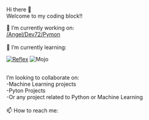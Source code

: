  Hi there 👋<br>
 Welcome to my coding block!!

<div>
  🔭 I’m currently working on:<br>
  <a href="https://github.com/AngelDev72/Pymon-">/Angel/Dev72/Pymon</a>
</div><br>
<div>
  🌱 I’m currently learning:<br>
  
[![Reflex](https://img.shields.io/badge/Reflex-0.3.9+-5646ED?style=for-the-badge&logo=reflex&logoColor=white&labelColor=101010)](https://reflex.dev)
![Mojo](https://img.shields.io/badge/Mojo%F0%9F%94%A5?style=flat&logo=%F0%9F%94%A5&logoColor=Red&label=Mojo-%F0%9F%94%A5&labelColor=Black&color=Navy-blue%20&cacheSeconds=3600&link=https%3A%2F%2Fdocs.modular.com%2Fmojo%2Fmanual%2Fbasics.html)

</div><br>

<div>
  I’m looking to collaborate on:<br>
  -Machine Learning projects<br>
  -Pyton Projects<br>
  -Or any project related to Python or Machine Learning
</div><br>
<div>
  📫 How to reach me:<br>
  
</div>
